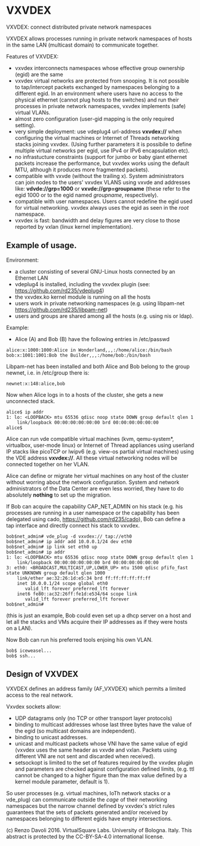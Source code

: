 # VXVDEX

VXVDEX: connect distributed private network namespaces

VXVDEX allows processes running in private network namespaces of hosts in the same LAN (multicast domain) to communicate together.

Features of VXVDEX:
- vxvdex interconnects namespaces whose effective group ownership (egid) are the same
- vxvdex virtual networks are protected from snooping. It is not possible to
tap/intercept packets exchanged by namespaces belonging to a different egid.
In an environment where users have no access to the physical ethernet (cannot plug hosts
to the switches) and run their processes in private network namespaces, vxvdex implements
(safe) virtual VLANs.
- almost zero configuration (user-gid mapping is the only required setting).
- very simple deployment: use vdeplug4 url-address **vxvdex://** when configuring the virtual
machines or Internet of Threads networking stacks joining vxvdex.
(Using further parameters it is possibile to define multiple virtual networks per egid,
use IPv4 or IPv6 encapsulation etc).
- no infrastucture constraints (support for jumbo or
baby giant ethernet packets increase the performance, but vxvdex works using the default MTU, 
although it produces more fragmented packets).
- compatible with vxvde (without the trailing x). 
System administrators can join nodes to the users' vxvdex VLANS using
vxvde and addresses like: **vdvde://grp=1000** or **vxvde://grp=groupname** (these 
refer to the egid 1000 or to the egid named *groupname*, respectively).
- compatible with user namespaces. Users cannot redefine the egid used for virtual networking. 
vxvdex always uses the egid as seen in the *root* namespace.
- vxvdex is fast: bandwidth and delay figures are very close to those reported by vxlan 
(linux kernel implementation).

## Example of usage.

Environment:
- a cluster consisting of several GNU-Linux hosts connected by an Ethernet LAN
- vdeplug4 is installed, including the vxvdex plugin
(see: https://github.com/rd235/vdeplug4)
- the vxvdex.ko kernel module is running on all the hosts
- users work in private networking namespaces (e.g. using libpam-net
		https://github.com/rd235/libpam-net)
- users and groups are shared among all the hosts (e.g. using nis or ldap).

Example:
- Alice (A) and Bob (B) have the following entries in /etc/passwd
```
alice:x:1000:1000:Alice in Wonderland,,,:/home/alice:/bin/bash
bob:x:1001:1001:Bob the Builder,,,:/home/bob:/bin/bash
```

Libpam-net has been installed and both Alice and Bob belong to the group newnet, i.e. in /etc/group there is:
```
newnet:x:148:alice,bob
```

Now when Alice logs in to a hosts of the cluster, she gets a new unconnected stack.
```
alice$ ip addr
1: lo: <LOOPBACK> mtu 65536 qdisc noop state DOWN group default qlen 1
    link/loopback 00:00:00:00:00:00 brd 00:00:00:00:00:00
alice$
```

Alice can run vde compatible virtual machines (kvm, qemu-system\*, virtualbox,
user-mode linux) or Internet of Thread appliances using userland IP stacks
like picoTCP or lwipv6 (e.g. view-os partial virtual machines) using the VDE address **vxvdex://**.
All these virtual networking nodes will be connected together on her VLAN.

Alice can define or migrate her virtual machines on any host of the cluster without worring about the network configuration.
System and network administrators of the Data Center are even less worried, they have to do absolutely **nothing**
to set up the migration.

If Bob can acquire the capability CAP\_NET\_ADMIN on his stack (e.g. his processes are running
		in a user namespace or the capability has been delegated using cado, https://github.com/rd235/cado),
Bob can define a tap interface and directly connect his stack to vxvdex.
```
bob$net_admin# vde_plug -d vxvdex:// tap://eth0
bob$net_admin# ip addr add 10.0.0.1/24 dev eth0
bob$net_admin# ip link set eth0 up
bob$net_admin# ip addr
1: lo: <LOOPBACK> mtu 65536 qdisc noop state DOWN group default qlen 1
    link/loopback 00:00:00:00:00:00 brd 00:00:00:00:00:00
3: eth0: <BROADCAST,MULTICAST,UP,LOWER_UP> mtu 1500 qdisc pfifo_fast state UNKNOWN group default qlen 1000
    link/ether ae:32:26:1d:e5:34 brd ff:ff:ff:ff:ff:ff
    inet 10.0.0.1/24 scope global eth0
       valid_lft forever preferred_lft forever
    inet6 fe80::ac32:26ff:fe1d:e534/64 scope link 
       valid_lft forever preferred_lft forever
bob$net_admin#
```
(this is just an example, Bob could even set up a dhcp server on a host and let all the stacks and VMs
 acquire their IP addresses as if they were hosts on a LAN).

Now Bob can run his preferred tools enjoing his own VLAN.
```
bob$ iceweasel...
bob$ ssh...
```

## Design of VXVDEX

VXVDEX defines an address family (AF\_VXVDEX) which permits a limited access to the real network.

Vxvdex sockets allow:
- UDP datagrams only (no TCP or other transport layer protocols)
- binding to multicast addresses whose last three bytes have the value of the egid (so multicast domains are independent).
- binding to unicast addresses.
- unicast and multicast packets whose VNI have the same value of egid (vxvdex uses the same header as vxvde and vxlan. 
		Packets using different VNI are not sent and discarded when received).
- setsockopt is limited to the set of features required by the vxvdex plugin and parameters are checked against configuration defined limits,
(e.g. ttl cannot be changed to a higher figure than the max value defined by a kernel module parameter, default is 1).

So user processes (e.g. virtual machines, IoTh network stacks or a vde\_plug) can communicate outside the *cage* of
their networking namespaces but the narrow channel defined by vxvdex's strict rules guarantees that the 
sets of packets generated and/or received by namespaces belonging to different egids have empty intersections.

(c) Renzo Davoli 2016. VirtualSquare Labs. University of Bologna. Italy.
This abstract is protected by the CC-BY-SA-4.0 international license.
